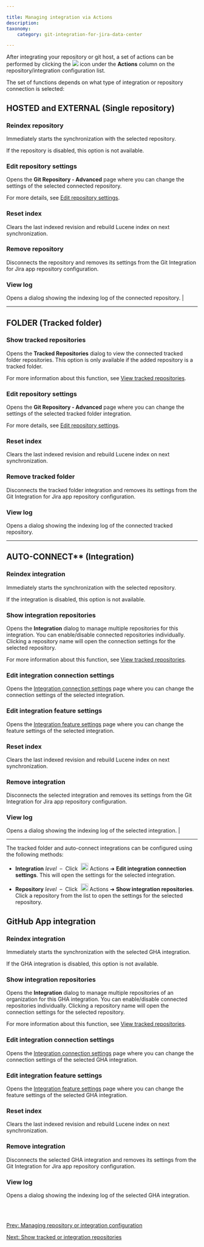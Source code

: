```yaml
---

title: Managing integration via Actions
description:
taxonomy:
    category: git-integration-for-jira-data-center

---
```


After integrating your repository or git host, a set of actions can be performed by clicking the ![](/wp-content/uploads/actions-icon.png) icon under the **Actions** column on the repository/integration configuration list.

The set of functions depends on what type of integration or repository connection is selected:

## HOSTED and EXTERNAL (Single repository)

### Reindex repository

Immediately starts the synchronization with the selected repository.

<div class="bbb-callout bbb--tip">
    <div class="irow">
    <div class="ilogobox">
        <span class="logoimg"></span>
    </div>
    <div class="imsgbox">
        If the repository is disabled, this option is not available.
    </div>
    </div>
</div>

### Edit repository settings

Opens the **Git Repository - Advanced** page where you can change the settings of the selected connected repository.

For more details, see [Edit repository settings](/git-integration-for-jira-data-center/edit-repository-settings-gij-self-managed).

### Reset index

Clears the last indexed revision and rebuild Lucene index on next synchronization.

### Remove repository

Disconnects the repository and removes its settings from the Git Integration for Jira app repository configuration.

### View log

Opens a dialog showing the indexing log of the connected repository. |

* * *

## FOLDER (Tracked folder)

### Show tracked repositories

Opens the **Tracked Repositories** dialog to view the connected tracked folder repositories. This option is only available if the added repository is a tracked folder.

For more information about this function, see [View tracked repositories](/git-integration-for-jira-data-center/show-tracked-or-integration-repositories-gij-self-managed).

### Edit repository settings

Opens the **Git Repository - Advanced** page where you can change the settings of the selected tracked folder integration.

For more details, see [Edit repository settings](/git-integration-for-jira-data-center/edit-repository-settings-gij-self-managed).

### Reset index

Clears the last indexed revision and rebuild Lucene index on next synchronization.

### Remove tracked folder

Disconnects the tracked folder integration and removes its settings from the Git Integration for Jira app repository configuration.

### View log
Opens a dialog showing the indexing log of the connected tracked repository.

* * *

## AUTO-CONNECT** (Integration)

### Reindex integration

Immediately starts the synchronization with the selected repository.

<div class="bbb-callout bbb--tip">
    <div class="irow">
    <div class="ilogobox">
        <span class="logoimg"></span>
    </div>
    <div class="imsgbox">
        If the integration is disabled, this option is not available.
    </div>
    </div>
</div>

### Show integration repositories

Opens the **Integration** dialog to manage multiple repositories for this integration. You can enable/disable connected repositories individually. Clicking a repository name will open the connection settings for the selected repository.

For more information about this function, see [View tracked repositories](/git-integration-for-jira-data-center/show-tracked-or-integration-repositories-gij-self-managed).

### Edit integration connection settings

Opens the [Integration connection settings](/git-integration-for-jira-data-center/edit-integration-connection-settings-gij-self-managed) page where you can change the connection settings of the selected integration.

### Edit integration feature settings

Opens the [Integration feature settings](/git-integration-for-jira-data-center/edit-integration-feature-settings-gij-self-managed) page where you can change the feature settings of the selected integration.

### Reset index

Clears the last indexed revision and rebuild Lucene index on next synchronization.

### Remove integration

Disconnects the selected integration and removes its settings from the Git Integration for Jira app repository configuration.

### View log

Opens a dialog showing the indexing log of the selected integration. |

* * *

The tracked folder and auto-connect integrations can be configured using the following methods:

*   **Integration** _level_  –  Click  <img src='https://pf-emoji-service--cdn.us-east-1.prod.public.atl-paas.net/standard/a51a7674-8d5d-4495-a2d2-a67c090f5c3b/32x32/2699.png' width=20 height=20 /> Actions ➜ **Edit integration connection settings**. This will open the settings for the selected integration.

*   **Repository** _level_  –  Click  <img src='https://pf-emoji-service--cdn.us-east-1.prod.public.atl-paas.net/standard/a51a7674-8d5d-4495-a2d2-a67c090f5c3b/32x32/2699.png' width=20 height=20 /> Actions ➜ **Show integration repositories**. Click a repository from the list to open the settings for the selected repository.

## GitHub App integration

### Reindex integration

Immediately starts the synchronization with the selected GHA integration.

<div class="bbb-callout bbb--tip">
    <div class="irow">
    <div class="ilogobox">
        <span class="logoimg"></span>
    </div>
    <div class="imsgbox">
        If the GHA integration is disabled, this option is not available.
    </div>
    </div>
</div>

### Show integration repositories

Opens the **Integration** dialog to manage multiple repositories of an organization for this GHA integration. You can enable/disable connected repositories individually. Clicking a repository name will open the connection settings for the selected repository.

For more information about this function, see [View tracked repositories](/git-integration-for-jira-data-center/show-tracked-or-integration-repositories-gij-self-managed).

### Edit integration connection settings

Opens the [Integration connection settings](/git-integration-for-jira-data-center/edit-integration-connection-settings-gij-self-managed) page where you can change the connection settings of the selected GHA integration.

### Edit integration feature settings

Opens the [Integration feature settings](/git-integration-for-jira-data-center/edit-integration-feature-settings-gij-self-managed) page where you can change the feature settings of the selected GHA integration.

### Reset index

Clears the last indexed revision and rebuild Lucene index on next synchronization.

### Remove integration

Disconnects the selected GHA integration and removes its settings from the Git Integration for Jira app repository configuration.

### View log

Opens a dialog showing the indexing log of the selected GHA integration.

<br>
<br>

[Prev: Managing repository or integration configuration](/git-integration-for-jira-data-center/managing-repository-or-integration-configuration-gij-self-managed)

[Next: Show tracked or integration repositories](/git-integration-for-jira-data-center/show-tracked-or-integration-repositories-gij-self-managed)

